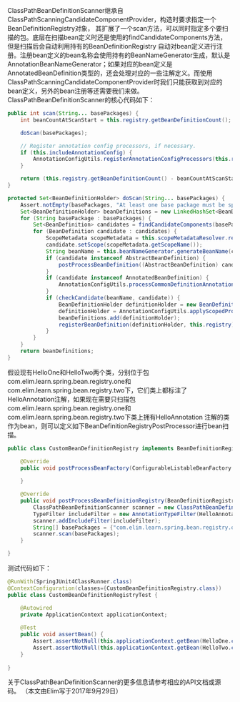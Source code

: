ClassPathBeanDefinitionScanner继承自ClassPathScanningCandidateComponentProvider，构造时要求指定一个BeanDefinitionRegistry对象，
其扩展了一个scan方法，可以同时指定多个要扫描的包。底层在扫描bean定义时还是使用的findCandidateComponents方法，但是扫描后会自动利用持有的BeanDefinitionRegistry
自动对bean定义进行注册。注册bean定义的bean名称会使用持有的BeanNameGenerator生成，默认是AnnotationBeanNameGenerator；如果对应的bean定义是
AnnotatedBeanDefinition类型的，还会处理对应的一些注解定义。而使用ClassPathScanningCandidateComponentProvider时我们只能获取到对应的bean定义，另外的bean注册等还需要我们来做。
ClassPathBeanDefinitionScanner的核心代码如下：
```java
public int scan(String... basePackages) {
	int beanCountAtScanStart = this.registry.getBeanDefinitionCount();

	doScan(basePackages);

	// Register annotation config processors, if necessary.
	if (this.includeAnnotationConfig) {
		AnnotationConfigUtils.registerAnnotationConfigProcessors(this.registry);
	}

	return (this.registry.getBeanDefinitionCount() - beanCountAtScanStart);
}

protected Set<BeanDefinitionHolder> doScan(String... basePackages) {
	Assert.notEmpty(basePackages, "At least one base package must be specified");
	Set<BeanDefinitionHolder> beanDefinitions = new LinkedHashSet<BeanDefinitionHolder>();
	for (String basePackage : basePackages) {
		Set<BeanDefinition> candidates = findCandidateComponents(basePackage);
		for (BeanDefinition candidate : candidates) {
			ScopeMetadata scopeMetadata = this.scopeMetadataResolver.resolveScopeMetadata(candidate);
			candidate.setScope(scopeMetadata.getScopeName());
			String beanName = this.beanNameGenerator.generateBeanName(candidate, this.registry);
			if (candidate instanceof AbstractBeanDefinition) {
				postProcessBeanDefinition((AbstractBeanDefinition) candidate, beanName);
			}
			if (candidate instanceof AnnotatedBeanDefinition) {
				AnnotationConfigUtils.processCommonDefinitionAnnotations((AnnotatedBeanDefinition) candidate);
			}
			if (checkCandidate(beanName, candidate)) {
				BeanDefinitionHolder definitionHolder = new BeanDefinitionHolder(candidate, beanName);
				definitionHolder = AnnotationConfigUtils.applyScopedProxyMode(scopeMetadata, definitionHolder, this.registry);
				beanDefinitions.add(definitionHolder);
				registerBeanDefinition(definitionHolder, this.registry);
			}
		}
	}
	return beanDefinitions;
}
```

假设现有HelloOne和HelloTwo两个类，分别位于包com.elim.learn.spring.bean.registry.one和com.elim.learn.spring.bean.registry.two下，它们类上都标注了
HelloAnnotation注解，如果现在需要只扫描包com.elim.learn.spring.bean.registry.one和com.elim.learn.spring.bean.registry.two下类上拥有HelloAnnotation
注解的类作为bean，则可以定义如下BeanDefinitionRegistryPostProcessor进行bean扫描。
```java
public class CustomBeanDefinitionRegistry implements BeanDefinitionRegistryPostProcessor {

	@Override
	public void postProcessBeanFactory(ConfigurableListableBeanFactory beanFactory) throws BeansException {
		
	}

	@Override
	public void postProcessBeanDefinitionRegistry(BeanDefinitionRegistry registry) throws BeansException {
		ClassPathBeanDefinitionScanner scanner = new ClassPathBeanDefinitionScanner(registry);
		TypeFilter includeFilter = new AnnotationTypeFilter(HelloAnnotation.class);
		scanner.addIncludeFilter(includeFilter);
		String[] basePackages = {"com.elim.learn.spring.bean.registry.one", "com.elim.learn.spring.bean.registry.two"};
		scanner.scan(basePackages);
	}

}
```

测试代码如下：
```java
@RunWith(SpringJUnit4ClassRunner.class)
@ContextConfiguration(classes={CustomBeanDefinitionRegistry.class})
public class CustomBeanDefinitionRegistryTest {

	@Autowired
	private ApplicationContext applicationContext;
	
	@Test
	public void assertBean() {
		Assert.assertNotNull(this.applicationContext.getBean(HelloOne.class));
		Assert.assertNotNull(this.applicationContext.getBean(HelloTwo.class));
	}
	
}
```

关于ClassPathBeanDefinitionScanner的更多信息请参考相应的API文档或源码。
（本文由Elim写于2017年9月29日）
